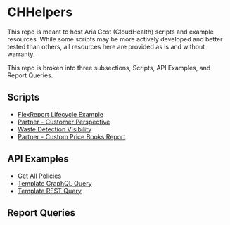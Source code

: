 # CHHelpers
This repo is meant to host Aria Cost (CloudHealth) scripts and example resources. While some scripts may be more actively developed and better tested than others, all resources here are provided as is and without warranty.

This repo is broken into three subsections, Scripts, API Examples, and Report Queries.
## Scripts
- [FlexReport Lifecycle Example](https://github.com/esefee/CHHelpers/tree/main/Scripts/FlexReport%20Lifecycle%20Example)
- [Partner - Customer Perspective](https://github.com/esefee/CHHelpers/tree/main/Scripts/Partner%20-%20Customer%20Perspective)
- [Waste Detection Visibility](https://github.com/esefee/CHHelpers/tree/main/Scripts/Waste%20Detection%20Visibility)
- [Partner - Custom Price Books Report](https://github.com/esefee/CHHelpers/tree/main/Scripts/Partner%20-%20Custom%20Price%20Books%20Report)

## API Examples
- [Get All Policies](https://github.com/esefee/CHHelpers/blob/main/Sample%20API%20Calls/get_policies.py)
- [Template GraphQL Query](https://github.com/esefee/CHHelpers/blob/main/Sample%20API%20Calls/Template%20GraphQL%20Query.py)
- [Template REST Query](https://github.com/esefee/CHHelpers/blob/main/Sample%20API%20Calls/Template%20REST%20Query.py)

## Report Queries
